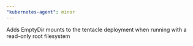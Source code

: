 ```yaml
---
"kubernetes-agent": minor
---
```


Adds EmptyDir mounts to the tentacle deployment when running with a read-only root filesystem
